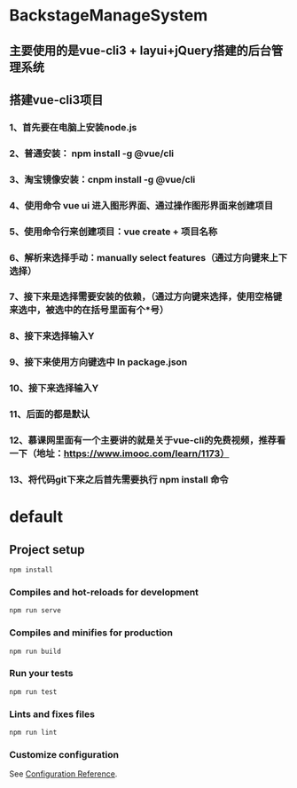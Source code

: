 # BackstageManageSystem
## 主要使用的是vue-cli3 + layui+jQuery搭建的后台管理系统
## 搭建vue-cli3项目
### 1、首先要在电脑上安装node.js
### 2、普通安装： npm install -g @vue/cli
### 3、淘宝镜像安装：cnpm install -g @vue/cli
### 4、使用命令 vue ui 进入图形界面、通过操作图形界面来创建项目
### 5、使用命令行来创建项目：vue create + 项目名称
### 6、解析来选择手动：manually select features（通过方向键来上下选择）
### 7、接下来是选择需要安装的依赖，（通过方向键来选择，使用空格键来选中，被选中的在括号里面有个*号）
### 8、接下来选择输入Y
### 9、接下来使用方向键选中 In package.json
### 10、接下来选择输入Y
### 11、后面的都是默认
### 12、慕课网里面有一个主要讲的就是关于vue-cli的免费视频，推荐看一下（地址：https://www.imooc.com/learn/1173）
### 13、将代码git下来之后首先需要执行 npm install 命令
# default

## Project setup
```
npm install
```

### Compiles and hot-reloads for development
```
npm run serve
```

### Compiles and minifies for production
```
npm run build
```

### Run your tests
```
npm run test
```

### Lints and fixes files
```
npm run lint
```

### Customize configuration
See [Configuration Reference](https://cli.vuejs.org/config/).